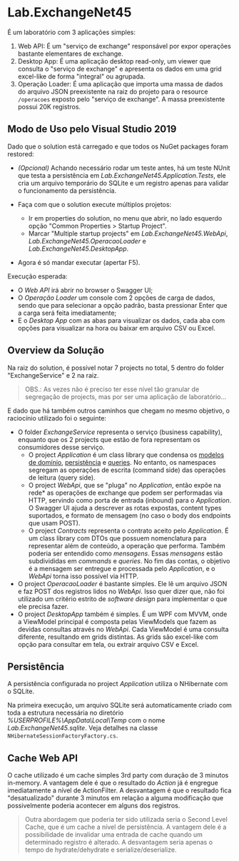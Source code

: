 # Lab.ExchangeNet45
É um laboratório com 3 aplicações simples:

1. Web API: É um "serviço de exchange" responsável por expor operações bastante elementares de exchange.
2. Desktop App: É uma aplicação desktop read-only, um viewer que consulta o "serviço de exchange" e apresenta os dados em uma grid excel-like de forma "integral" ou agrupada.
3. Operação Loader: É uma aplicação que importa uma massa de dados do arquivo JSON preexistente na raiz do projeto para o resource `/operacoes` exposto pelo "serviço de exchange". A massa preexistente possui 20K registros.



## Modo de Uso pelo Visual Studio 2019

Dado que o solution está carregado e que todos os NuGet packages foram restored:

- *(Opcional)* Achando necessário rodar um teste antes, há um teste NUnit que testa a persistência em *Lab.ExchangeNet45.Application.Tests*, ele cria um arquivo temporário do SQLite e um registro apenas para validar o funcionamento da persistência.

- Faça com que o solution execute múltiplos projetos:
  - Ir em properties do solution, no menu que abrir, no lado esquerdo opção "Common Properties > Startup Project".
  - Marcar "Multiple startup projects" em *Lab.ExchangeNet45.WebApi*, *Lab.ExchangeNet45.OperacaoLoader* e *Lab.ExchangeNet45.DesktopApp*.
- Agora é só mandar executar (apertar F5).

Execução esperada:

- O *Web API* irá abrir no browser o Swagger UI;
- O *Operação Loader* um console com 2 opções de carga de dados, sendo que para selecionar a opção padrão, basta pressionar Enter que a carga será feita imediatamente;
- E o *Desktop App* com as abas para visualizar os dados, cada aba com opções para visualizar na hora ou baixar em arquivo CSV ou Excel.



## Overview da Solução

Na raiz do solution, é possível notar 7 projects no total, 5 dentro do folder "ExchangeService" e 2 na raiz. 

> OBS.: As vezes não é preciso ter esse nível tão granular de segregação de projects, mas por ser uma aplicação de laboratório...

E dado que há também outros caminhos que chegam no mesmo objetivo, o raciocínio utilizado foi o seguinte: 

- O folder *ExchangeService* representa o serviço (business capability), enquanto que os 2 projects que estão de fora representam os consumidores desse serviço.
  - O project *Application* é um class library que condensa os <u>modelos de domínio</u>, <u>persistência</u> e <u>queries</u>. No entanto, os namespaces segregam as operações de escrita (command side) das operações de leitura (query side). 
  - O project *WebApi*, que se "pluga" no *Application*, então expõe na rede* as operações de exchange que podem ser performadas via HTTP, servindo como porta de entrada (inbound) para o *Application*. O Swagger UI ajuda a descrever as rotas expostas, content types suportados, e formato de mensagem (no caso o body dos endpoints que usam POST).
  - O project *Contracts* representa o contrato aceito pelo *Application*. É um class library com DTOs que possuem nomenclatura para representar além de conteúdo, a operação que performa. Também poderia ser entendido como *mensagens*. Essas *mensagens* estão subdivididas em *commands* e *queries*. No fim das contas, o objetivo é a mensagem ser entregue e processada pelo *Application*, e o *WebApi* torna isso possível via HTTP.
- O project *OperacaoLoader* é bastante simples. Ele lê um arquivo JSON e faz POST dos registros lidos no *WebApi*. Isso quer dizer que, não foi utilizado um critério estrito de *software design* para implementar o que ele precisa fazer.
- O project *DesktopApp* também é simples. É um WPF com MVVM, onde a ViewModel principal é composta pelas ViewModels que fazem as devidas consultas através no *WebApi*. Cada ViewModel é uma consulta diferente, resultando em grids distintas. As grids são excel-like com opção para consultar em tela, ou extrair arquivo CSV e Excel.



## Persistência

A persistência configurada no project *Application* utiliza o NHibernate com o SQLite.

Na primeira execução, um arquivo SQLite será automaticamente criado com toda a estrutura necessária no diretório *%USERPROFILE%\AppData\Local\Temp* com o nome *Lab.ExchangeNet45.sqlite*. Veja detalhes na classe `NHibernateSessionFactoryFactory.cs`.



## Cache Web API

O cache utilizado é um cache simples 3rd party com duração de 3 minutos in-memory. A vantagem dele é que o resultado do *Action* já é engregue imediatamente a nível de ActionFilter. A desvantagem é que o resultado fica "desatualizado" durante 3 minutos em relação a alguma modificação que possivelmente poderia acontecer em alguns dos registros.

> Outra abordagem que poderia ter sido utilizada seria o Second Level Cache, que é um cache a nível de persistência. A vantagem dele é a possibilidade de invalidar uma entrada de cache quando um determinado registro é alterado. A desvantagem seria apenas o tempo de hydrate/dehydrate e serialize/deserialize.